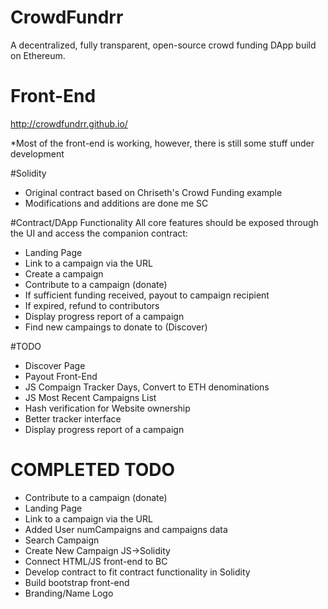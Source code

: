 # CrowdFundrr
A decentralized, fully transparent, open-source crowd funding DApp build on Ethereum.

# Front-End
http://crowdfundrr.github.io/

*Most of the front-end is working, however, there is still some stuff under development

#Solidity
- Original contract based on Chriseth's Crowd Funding example
- Modifications and additions are done me SC

#Contract/DApp Functionality
All core features should be exposed through the UI and access the companion contract:
- Landing Page
- Link to a campaign via the URL
- Create a campaign
- Contribute to a campaign (donate)
- If sufficient funding received, payout to campaign recipient
- If expired, refund to contributors
- Display progress report of a campaign
- Find new campaings to donate to (Discover)

#TODO
- Discover Page
- Payout Front-End
- JS Compaign Tracker Days, Convert to ETH denominations
- JS Most Recent Campaigns List
- Hash verification for Website ownership
- Better tracker interface
- Display progress report of a campaign

# COMPLETED TODO
- Contribute to a campaign (donate)
- Landing Page
- Link to a campaign via the URL
- Added User numCampaigns and campaigns data
- Search Campaign
- Create New Campaign JS->Solidity
- Connect HTML/JS front-end to BC
- Develop contract to fit contract functionality in Solidity
- Build bootstrap front-end
- Branding/Name Logo
